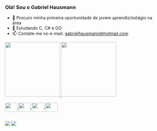 ### Olá! Sou o Gabriel Hausmann

- 💼 Procuro minha primeira oportunidade de jovem aprendiz/estágio na área
- 📖 Estudando C, C# e GO
- 📫 Contate-me no e-mail: gabrielhausmann@hotmail.com

<div>
  <a href="https://github/gabhz-hausmann">
  <img height="180em" src="https://github-readme-stats.vercel.app/api?username=gabhz-hausmann&show_icons=true&theme=dark&include_all_comits=true&count_private=true"/>
  <img height="180em" src="https://github-readme-stats.vercel.app/api/top-langs/?username=gabhz-hausmann&layout=compact&langs_count=16&theme=dark"/>
<div/>
<div style="display: inline_block"><br>
  <img align="center" height="30" width="40" src="https://cdn.jsdelivr.net/gh/devicons/devicon/icons/c/c-original.svg"/>
  <img align="center" height="30" width="40" src="https://cdn.jsdelivr.net/gh/devicons/devicon/icons/csharp/csharp-original.svg"/>
  <img align="center" height="30" width="40" src="https://cdn.jsdelivr.net/gh/devicons/devicon/icons/go/go-original-wordmark.svg"/>    
  <img align="center" height="30" width="40" src="https://cdn.jsdelivr.net/gh/devicons/devicon/icons/python/python-original.svg"/>      
<div/>

##

<div>
  <a href="https://www.linkedin.com/in/Gabriel-Hausmann/" target="_blank"><img src="https://img.shields.io/badge/-LinkedIn-%230077B5?style=for-the-badge&logo=linkedin&logoColor=white" target="_blank"></a> 
  <a href="https://www.instagram.com/biel.hausmann/" target="_blank"><img src="https://img.shields.io/badge/Instagram-E4405F?style=for-the-badge&logo=instagram&logoColor=white" target="_blank"></a> 
<div/>
  
